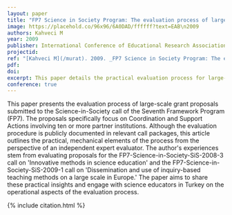 ```yaml
---
layout: paper
title: "FP7 Science in Society Program: The evaluation process of large scale proposals for coordination and support actions"
image: https://placehold.co/96x96/6A0DAD/ffffff?text=EAB\n2009
authors: Kahveci M
year: 2009
publisher: International Conference of Educational Research Association Turkey (EAB)
projectid:
ref: "[Kahveci M](/murat). 2009. _FP7 Science in Society Program: The evaluation process of large scale proposals for coordination and support actions_. Paper presented at the International Conference of Educational Research Association Turkey (EAB). Canakkale, Turkey. May 1 - 3, 2009."
pdf:
doi:
excerpt: This paper details the practical evaluation process for large-scale grant proposals under the FP7 program.
conference: true
---
```


This paper presents the evaluation process of large-scale grant proposals submitted to the Science-in-Society call of the Seventh Framework Program (FP7). The proposals specifically focus on Coordination and Support Actions involving ten or more partner institutions. Although the evaluation procedure is publicly documented in relevant call packages, this article outlines the practical, mechanical elements of the process from the perspective of an independent expert evaluator. The author's experiences stem from evaluating proposals for the FP7-Science-in-Society-SiS-2008-3 call on 'Innovative methods in science education' and the FP7-Science-in-Society-SiS-2009-1 call on 'Dissemination and use of inquiry-based teaching methods on a large scale in Europe.' The paper aims to share these practical insights and engage with science educators in Turkey on the operational aspects of the evaluation process.

{% include citation.html %}
